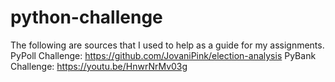 # python-challenge
The following are sources that I used to help as a guide for my assignments.
PyPoll Challenge: https://github.com/JovaniPink/election-analysis
PyBank Challenge: https://youtu.be/HnwrNrMv03g

